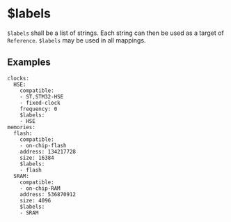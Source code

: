 $labels
=======

`$labels` shall be a list of strings. Each string can then be used as a target of `Reference`. `$labels` may be used in
all mappings.

Examples
--------

```
clocks:
  HSE:
    compatible:
    - ST,STM32-HSE
    - fixed-clock
    frequency: 0
    $labels:
    - HSE
memories:
  flash:
    compatible:
    - on-chip-flash
    address: 134217728
    size: 16384
    $labels:
    - flash
  SRAM:
    compatible:
    - on-chip-RAM
    address: 536870912
    size: 4096
    $labels:
    - SRAM
```
